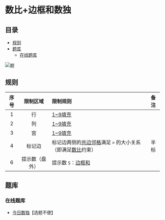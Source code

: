 # 数比+边框和数独
<!-- START doctoc generated TOC please keep comment here to allow auto update -->
<!-- DON'T EDIT THIS SECTION, INSTEAD RE-RUN doctoc TO UPDATE -->
## 目录

- [规则](#%E8%A7%84%E5%88%99)
- [题库](#%E9%A2%98%E5%BA%93)
  - [在线题库](#%E5%9C%A8%E7%BA%BF%E9%A2%98%E5%BA%93)

<!-- END doctoc generated TOC please keep comment here to allow auto update -->

![题](https://cn.sudoku.today/pic/outsidesumgreater/22326_263221.png)

## 规则

| 序号  |  限制区域   | 限制规则                                |   备注   |
|:---:|:-------:|:------------------------------------|:------:|
|  1  |    行    | [1~9填充]                             |        |
|  2  |    列    | [1~9填充]                             |        |
|  3  |    宫    | [1~9填充]                             |        |
|  4  |   标记边   | 标记边两侧的[共边邻格]满足 `>` 的大小关系（即满足[数比]约束） |   半标   |
|  6  | 提示数（盘外） | 提示数 `S`：[边框和]                       | &nbsp; |

## 题库

### 在线题库

- [今日数独]【选题不便】

[1~9填充]: ../../../rules/rules.md#1to9填充

[共边邻格]: ../../../rules/rules.md#共边邻格

[数比]: ../../../rules/rules.md#数比

[边框和]: ../../../rules/rules.md#边框和

[今日数独]: https://cn.sudoku.today/g-hybrid-sudoku-greater-than-sum-frame/
